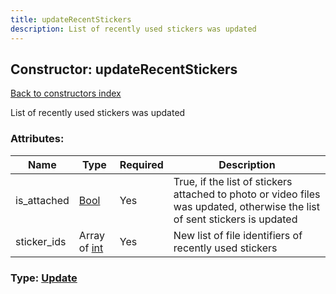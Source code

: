 ```yaml
---
title: updateRecentStickers
description: List of recently used stickers was updated
---
```

## Constructor: updateRecentStickers  
[Back to constructors index](index.md)



List of recently used stickers was updated

### Attributes:

| Name     |    Type       | Required | Description |
|----------|---------------|----------|-------------|
|is\_attached|[Bool](../types/Bool.md) | Yes|True, if the list of stickers attached to photo or video files was updated, otherwise the list of sent stickers is updated|
|sticker\_ids|Array of [int](../types/int.md) | Yes|New list of file identifiers of recently used stickers|



### Type: [Update](../types/Update.md)


